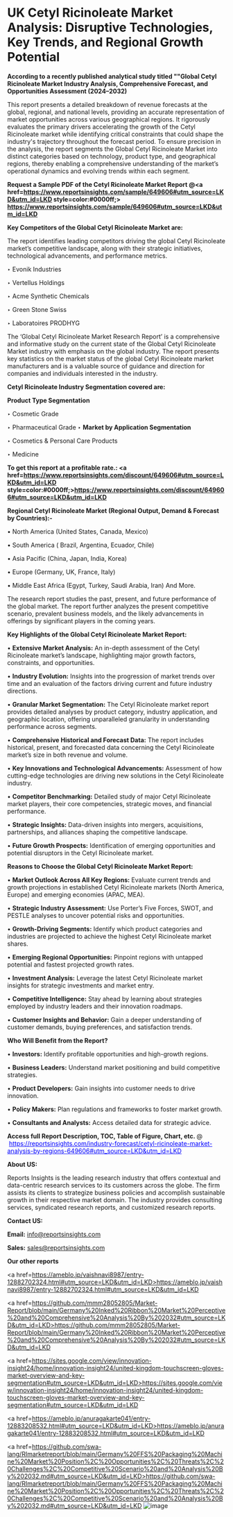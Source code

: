 # UK Cetyl Ricinoleate Market Analysis: Disruptive Technologies, Key Trends, and Regional Growth Potential

<strong>According to a recently published analytical study titled ""Global Cetyl Ricinoleate Market Industry Analysis, Comprehensive Forecast, and Opportunities Assessment (2024–2032)</strong>

This report presents a detailed breakdown of revenue forecasts at the global, regional, and national levels, providing an accurate representation of market opportunities across various geographical regions. It rigorously evaluates the primary drivers accelerating the growth of the Cetyl Ricinoleate market while identifying critical constraints that could shape the industry's trajectory throughout the forecast period. To ensure precision in the analysis, the report segments the Global Cetyl Ricinoleate Market into distinct categories based on technology, product type, and geographical regions, thereby enabling a comprehensive understanding of the market’s operational dynamics and evolving trends within each segment.

<strong>Request a Sample PDF of the Cetyl Ricinoleate Market Report </strong><strong>@<a href=https://www.reportsinsights.com/sample/649606#utm_source=LKD&utm_id=LKD style=color:#0000ff;> https://www.reportsinsights.com/sample/649606#utm_source=LKD&utm_id=LKD</a></strong></font>

<strong>Key Competitors of the Global Cetyl Ricinoleate Market are:</strong>

The report identifies leading competitors driving the global Cetyl Ricinoleate market’s competitive landscape, along with their strategic initiatives, technological advancements, and performance metrics.

‣ Evonik Industries

‣ Vertellus Holdings

‣ Acme Synthetic Chemicals

‣ Green Stone Swiss

‣ Laboratoires PRODHYG

The ‘Global Cetyl Ricinoleate Market Research Report’ is a comprehensive and informative study on the current state of the Global Cetyl Ricinoleate Market industry with emphasis on the global industry. The report presents key statistics on the market status of the global Cetyl Ricinoleate market manufacturers and is a valuable source of guidance and direction for companies and individuals interested in the industry.

<strong>Cetyl Ricinoleate Industry Segmentation covered are:</strong>

<strong>Product Type Segmentation</strong>

‣ Cosmetic Grade

‣ Pharmaceutical Grade
‣ 
<strong>Market by Application Segmentation</strong>

‣ Cosmetics & Personal Care Products

‣ Medicine

<strong>To get this report at a profitable rate.: <a href=https://www.reportsinsights.com/discount/649606#utm_source=LKD&utm_id=LKD style=color:#0000ff;>https://www.reportsinsights.com/discount/649606#utm_source=LKD&utm_id=LKD</a></strong></font>

<strong>Regional Cetyl Ricinoleate Market (Regional Output, Demand &amp; Forecast by Countries):-</strong>

• North America (United States, Canada, Mexico)

• South America ( Brazil, Argentina, Ecuador, Chile)

• Asia Pacific (China, Japan, India, Korea)

• Europe (Germany, UK, France, Italy)

• Middle East Africa (Egypt, Turkey, Saudi Arabia, Iran) And More.

The research report studies the past, present, and future performance of the global market. The report further analyzes the present competitive scenario, prevalent business models, and the likely advancements in offerings by significant players in the coming years.

<strong>Key Highlights of the Global Cetyl Ricinoleate Market Report:</strong>

• <strong>Extensive Market Analysis:</strong> An in-depth assessment of the Cetyl Ricinoleate market’s landscape, highlighting major growth factors, constraints, and opportunities.

• <strong>Industry Evolution:</strong> Insights into the progression of market trends over time and an evaluation of the factors driving current and future industry directions.

• <strong>Granular Market Segmentation:</strong> The Cetyl Ricinoleate market report provides detailed analyses by product category, industry application, and geographic location, offering unparalleled granularity in understanding performance across segments.

• <strong>Comprehensive Historical and Forecast Data:</strong> The report includes historical, present, and forecasted data concerning the Cetyl Ricinoleate market’s size in both revenue and volume.

• <strong>Key Innovations and Technological Advancements:</strong> Assessment of how cutting-edge technologies are driving new solutions in the Cetyl Ricinoleate industry.

• <strong>Competitor Benchmarking:</strong> Detailed study of major Cetyl Ricinoleate market players, their core competencies, strategic moves, and financial performance.

• <strong>Strategic Insights:</strong> Data-driven insights into mergers, acquisitions, partnerships, and alliances shaping the competitive landscape.

• <strong>Future Growth Prospects:</strong> Identification of emerging opportunities and potential disruptors in the Cetyl Ricinoleate market.

<strong>Reasons to Choose the Global Cetyl Ricinoleate Market Report:</strong>

• <strong>Market Outlook Across All Key Regions:</strong> Evaluate current trends and growth projections in established Cetyl Ricinoleate markets (North America, Europe) and emerging economies (APAC, MEA).

• <strong>Strategic Industry Assessment:</strong> Use Porter’s Five Forces, SWOT, and PESTLE analyses to uncover potential risks and opportunities.

• <strong>Growth-Driving Segments:</strong> Identify which product categories and industries are projected to achieve the highest Cetyl Ricinoleate market shares.

• <strong>Emerging Regional Opportunities:</strong> Pinpoint regions with untapped potential and fastest projected growth rates.

• <strong>Investment Analysis:</strong> Leverage the latest Cetyl Ricinoleate market insights for strategic investments and market entry.

• <strong>Competitive Intelligence:</strong> Stay ahead by learning about strategies employed by industry leaders and their innovation roadmaps.

• <strong>Customer Insights and Behavior:</strong> Gain a deeper understanding of customer demands, buying preferences, and satisfaction trends.

<strong>Who Will Benefit from the Report?</strong>

• <strong>Investors:</strong> Identify profitable opportunities and high-growth regions.

• <strong>Business Leaders:</strong> Understand market positioning and build competitive strategies.

• <strong>Product Developers:</strong> Gain insights into customer needs to drive innovation.

• <strong>Policy Makers:</strong> Plan regulations and frameworks to foster market growth.

• <strong>Consultants and Analysts:</strong> Access detailed data for strategic advice.
</ul>
<strong>Access full Report Description, TOC, Table of Figure, Chart, etc. </strong>@  <a href=https://reportsinsights.com/industry-forecast/cetyl-ricinoleate-market-analysis-by-regions-649606#utm_source=LKD&utm_id=LKD style=color:#0000ff;>https://reportsinsights.com/industry-forecast/cetyl-ricinoleate-market-analysis-by-regions-649606#utm_source=LKD&utm_id=LKD</a></font>

<strong><strong>About US</strong>:</strong>

Reports Insights is the leading research industry that offers contextual and data-centric research services to its customers across the globe. The firm assists its clients to strategize business policies and accomplish sustainable growth in their respective market domain. The industry provides consulting services, syndicated research reports, and customized research reports.

<strong>Contact US:</strong>

<p class=""""><b>Email:</b> <a href=mailto:info@reportsinsights.com>info@reportsinsights.com</a></p>
<p class=""""><b>Sales:</b> <a href=mailto:sales@reportsinsights.com>sales@reportsinsights.com</a></p>

<strong>Our other reports</strong>

<a href=https://ameblo.jp/vaishnavi8987/entry-12882702324.html#utm_source=LKD&utm_id=LKD>https://ameblo.jp/vaishnavi8987/entry-12882702324.html#utm_source=LKD&utm_id=LKD</a>

<a href=https://github.com/mmm28052805/Market-Report/blob/main/Germany%20Inked%20Ribbon%20Market%20Perceptive%20and%20Comprehensive%20Analysis%20By%202032#utm_source=LKD&utm_id=LKD>https://github.com/mmm28052805/Market-Report/blob/main/Germany%20Inked%20Ribbon%20Market%20Perceptive%20and%20Comprehensive%20Analysis%20By%202032#utm_source=LKD&utm_id=LKD</a>

<a href=https://sites.google.com/view/innovation-insight24/home/innovation-insight24/united-kingdom-touchscreen-gloves-market-overview-and-key-segmentation#utm_source=LKD&utm_id=LKD>https://sites.google.com/view/innovation-insight24/home/innovation-insight24/united-kingdom-touchscreen-gloves-market-overview-and-key-segmentation#utm_source=LKD&utm_id=LKD</a>

<a href=https://ameblo.jp/anuragakarte041/entry-12883208532.html#utm_source=LKD&utm_id=LKD>https://ameblo.jp/anuragakarte041/entry-12883208532.html#utm_source=LKD&utm_id=LKD</a>

<a href=https://github.com/swa-lang/RImarketreport/blob/main/Germany%20FFS%20Packaging%20Machine%20Market%20Position%2C%20Opportunities%2C%20Threats%2C%20Challenges%2C%20Competitive%20Scenario%20and%20Analysis%20By%202032.md#utm_source=LKD&utm_id=LKD>https://github.com/swa-lang/RImarketreport/blob/main/Germany%20FFS%20Packaging%20Machine%20Market%20Position%2C%20Opportunities%2C%20Threats%2C%20Challenges%2C%20Competitive%20Scenario%20and%20Analysis%20By%202032.md#utm_source=LKD&utm_id=LKD</a>
![image](https://github.com/user-attachments/assets/3029381d-3dc6-4c0d-82c3-de440501844b)

